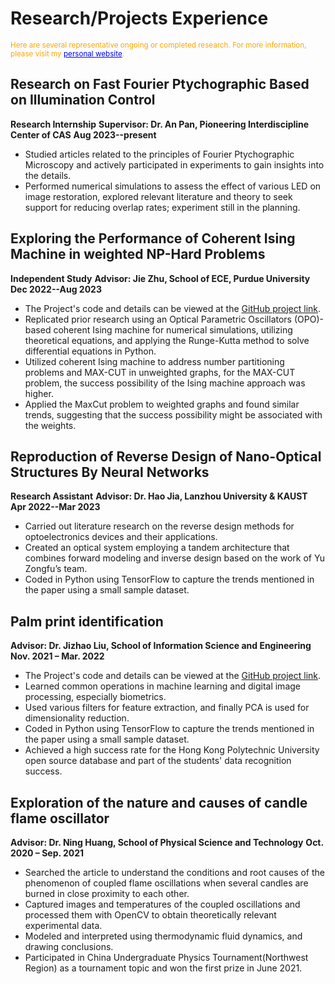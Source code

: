 # Research/Projects Experience

<small><font color="orange">Here are several representative ongoing or completed research. For more information, please visit my </font><a href="https://wang-zhiping.github.io/" style="color:blue;">personal website</a><font color="orange">.</font></small>

## Research on Fast Fourier Ptychographic Based on Illumination Control
**Research Internship**
**Supervisor: Dr. An Pan, Pioneering Interdiscipline Center of CAS**
**Aug 2023--present**

- Studied articles related to the principles of Fourier Ptychographic Microscopy and actively participated in experiments to gain insights into the details.
- Performed numerical simulations to assess the effect of various LED on image restoration, explored relevant literature and theory to seek support for reducing overlap rates; experiment still in the planning.

## Exploring the Performance of Coherent Ising Machine in weighted NP-Hard Problems
**Independent Study**
**Advisor: Jie Zhu, School of ECE, Purdue University**
**Dec 2022--Aug 2023**

- The Project's code and details can be viewed at the [GitHub project link](https://github.com/Wang-Zhiping/Exploring-the-Performance-of-Coherent-Ising-Machine-in-weighted-NP-Hard-Problems).
- Replicated prior research using an Optical Parametric Oscillators (OPO)-based coherent Ising machine for numerical simulations, utilizing theoretical equations, and applying the Runge-Kutta method to solve differential equations in Python.
- Utilized coherent Ising machine to address number partitioning problems and MAX-CUT in unweighted graphs, for the MAX-CUT problem, the success possibility of the Ising machine approach was higher.
- Applied the MaxCut problem to weighted graphs and found similar trends, suggesting that the success possibility might be associated with the weights.

## Reproduction of Reverse Design of Nano-Optical Structures By Neural Networks
**Research Assistant**
**Advisor: Dr. Hao Jia, Lanzhou University & KAUST**
**Apr 2022--Mar 2023**

- Carried out literature research on the reverse design methods for optoelectronics devices and their applications.
- Created an optical system employing a tandem architecture that combines forward modeling and inverse design based on the work of Yu Zongfu’s team.
- Coded in Python using TensorFlow to capture the trends mentioned in the paper using a small sample dataset.

## Palm print identification
**Advisor: Dr. Jizhao Liu, School of Information Science and Engineering**
**Nov. 2021 – Mar. 2022**

- The Project's code and details can be viewed at the [GitHub project link](https://github.com/Wang-Zhiping/palmprint-recognition).
- Learned common operations in machine learning and digital image processing, especially biometrics.
- Used various filters for feature extraction, and finally PCA is used for dimensionality reduction.
- Coded in Python using TensorFlow to capture the trends mentioned in the paper using a small sample dataset.
- Achieved a high success rate for the Hong Kong Polytechnic University open source database and part of the students' data recognition success.

## Exploration of the nature and causes of candle flame oscillator
**Advisor: Dr. Ning Huang, School of Physical Science and Technology**
**Oct. 2020 – Sep. 2021**

- Searched the article to understand the conditions and root causes of the phenomenon of coupled flame oscillations when several candles are burned in close proximity to each other.
- Captured images and temperatures of the coupled oscillations and processed them with OpenCV to obtain theoretically relevant experimental data.
- Modeled and interpreted using thermodynamic fluid dynamics, and drawing conclusions.
- Participated in China Undergraduate Physics Tournament(Northwest Region) as a tournament topic and won the first prize in June 2021.
